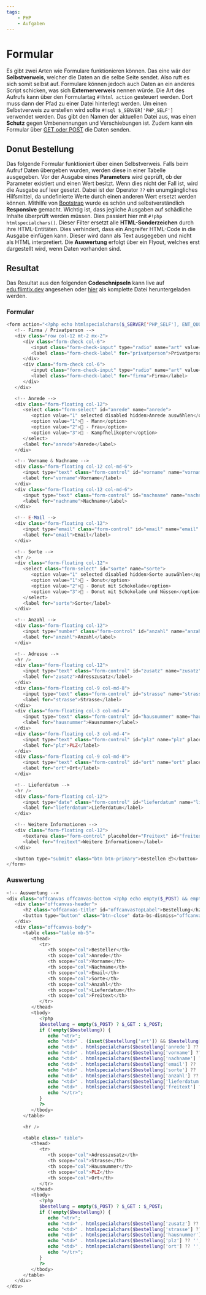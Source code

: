 ```yaml
---
tags:
    - PHP
    - Aufgaben
---
```


# Formular

Es gibt zwei Arten wie Formulare funktionieren können. Das eine wär der **Selbstverweis**, welcher die Daten an die selbe Seite sendet. Also ruft es sich somit selbst auf. Formulare können jedoch auch Daten an ein anderes Script schicken, was sich **Externerverweis** nennen würde. Die Art des Aufrufs kann über den Formulartag `#!html action` gesteuert werden. Dort muss dann der Pfad zu einer Datei hinterlegt werden. Um einen Selbstverweis zu erstellen wird sollte `#!sql $_SERVER['PHP_SELF']` verwendet werden. Das gibt den Namen der aktuellen Datei aus, was einen **Schutz** gegen Umbenennungen und Verschiebungen ist. Zudem kann ein Formular über [GET oder POST](HTTP-Parameter.md#anwendungsfälle) die Daten senden.

## Donut Bestellung

Das folgende Formular funktioniert über einen Selbstverweis. Falls beim Aufruf Daten übergeben wurden, werden diese in einer Tabelle ausgegeben. Vor der Ausgabe eines **Parameters** wird geprüft, ob der Parameter existiert und einen Wert besitzt. Wenn dies nicht der Fall ist, wird die Ausgabe auf leer gesetzt. Dabei ist der Operator `??` ein unumgängliches Hilfsmittel, da undefinierte Werte durch einen anderen Wert ersetzt werden können. Mithilfe von [Bootstrap](https://getbootstrap.com/docs/5.2/forms/form-control/) wurde es schön und selbstverständlich **Responsive** gemacht. Wichtig ist, dass jegliche Ausgaben auf schädliche Inhalte überprüft werden müssen. Dies passiert hier mit `#!php htmlspecialchars()`. Dieser Filter ersetzt alle **HTML-Sonderzeichen** durch ihre HTML-Entitäten. Dies verhindert, dass ein Angreifer HTML-Code in die Ausgabe einfügen kann. Dieser wird dann als Text ausgegeben und nicht als HTML interpretiert. Die **Auswertung** erfolgt über ein Flyout, welches erst dargestellt wird, wenn Daten vorhanden sind.

## Resultat

Das Resultat aus den folgenden **Codeschnipseln** kann live auf [edu.flimtix.dev](https://edu.flimtix.dev/M133-Aufgaben/Formular/) angesehen oder [hier](../Beispiele/Formular.php) als komplette Datei heruntergeladen werden.

### Formular

```php title="Formular"
<form action="<?php echo htmlspecialchars($_SERVER['PHP_SELF'], ENT_QUOTES, 'utf-8'); ?>" method="GET" class="row g-3">
   <!-- Firma / Privatperson -->
   <div class="row col-12 mt-2 mx-2">
      <div class="form-check col-6">
         <input class="form-check-input" type="radio" name="art" value="privatperson" id="privatperson" checked>
         <label class="form-check-label" for="privatperson">Privatperson</label>
      </div>
      <div class="form-check col-6">
         <input class="form-check-input" type="radio" name="art" value="firma" id="firma">
         <label class="form-check-label" for="firma">Firma</label>
      </div>
   </div>

   <!-- Anrede -->
   <div class="form-floating col-12">
      <select class="form-select" id="anrede" name="anrede">
         <option value="1" selected disabled hidden>Anrede auswählen</option>
         <option value="1">👦 - Mann</option>
         <option value="2">👩 - Frau</option>
         <option value="3">🚁 - Kampfhelikopter</option>
      </select>
      <label for="anrede">Anrede</label>
   </div>

   <!-- Vorname & Nachname -->
   <div class="form-floating col-12 col-md-6">
      <input type="text" class="form-control" id="vorname" name="vorname" placeholder="Vorname" required>
      <label for="vorname">Vorname</label>
   </div>
   <div class="form-floating col-12 col-md-6">
      <input type="text" class="form-control" id="nachname" name="nachname" placeholder="Nachname" required>
      <label for="nachname">Nachname</label>
   </div>

   <!-- E-Mail -->
   <div class="form-floating col-12">
      <input type="email" class="form-control" id="email" name="email" placeholder="Email" required>
      <label for="email">Email</label>
   </div>

   <!-- Sorte -->
   <hr />
   <div class="form-floating col-12">
      <select class="form-select" id="sorte" name="sorte">
         <option value="1" selected disabled hidden>Sorte auswählen</option>
         <option value="1">🍩 - Donut</option>
         <option value="2">🍩 - Donut mit Schokolade</option>
         <option value="3">🍩 - Donut mit Schokolade und Nüssen</option>
      </select>
      <label for="sorte">Sorte</label>
   </div>

   <!-- Anzahl -->
   <div class="form-floating col-12">
      <input type="number" class="form-control" id="anzahl" name="anzahl" min="1" max="500" placeholder="Anzahl" required>
      <label for="anzahl">Anzahl</label>
   </div>

   <!-- Adresse -->
   <hr />
   <div class="form-floating col-12">
      <input type="text" class="form-control" id="zusatz" name="zusatz" placeholder="Adresszusatz">
      <label for="zusatz">Adresszusatz</label>
   </div>
   <div class="form-floating col-9 col-md-8">
      <input type="text" class="form-control" id="strasse" name="strasse" placeholder="Strasse" required>
      <label for="strasse">Strasse</label>
   </div>
   <div class="form-floating col-3 col-md-4">
      <input type="text" class="form-control" id="hausnummer" name="hausnummer" placeholder="Hausnummer">
      <label for="hausnummer">Hausnummer</label>
   </div>
   <div class="form-floating col-3 col-md-4">
      <input type="text" class="form-control" id="plz" name="plz" placeholder="PLZ" required>
      <label for="plz">PLZ</label>
   </div>
   <div class="form-floating col-9 col-md-8">
      <input type="text" class="form-control" id="ort" name="ort" placeholder="Ort" required>
      <label for="ort">Ort</label>
   </div>

   <!-- Lieferdatum -->
   <hr />
   <div class="form-floating col-12">
      <input type="date" class="form-control" id="lieferdatum" name="lieferdatum" placeholder="Lieferdatum" value="<?php echo (new DateTime())->format('Y-m-d') ?>" required>
      <label for="lieferdatum">Lieferdatum</label>
   </div>

   <!-- Weitere Informationen -->
   <div class="form-floating col-12">
      <textarea class="form-control" placeholder="Freitext" id="freitext" name="freitext" style="height: 120px;" rows=" 5"></textarea>
      <label for="freitext">Weitere Informationen</label>
   </div>

   <button type="submit" class="btn btn-primary">Bestellen 📦</button>
</form>
```

### Auswertung

```php title="Auswertung"
<!-- Auswertung -->
<div class="offcanvas offcanvas-bottom <?php echo empty($_POST) && empty($_GET) ? '' : 'show'; ?>" tabindex="-1" id="uebersichtBestellung" aria-labelledby="offcanvasTopLabel">
   <div class="offcanvas-header">
      <h2 class="offcanvas-title" id="offcanvasTopLabel">Bestellung</h2>
      <button type="button" class="btn-close" data-bs-dismiss="offcanvas" aria-label="Close"></button>
   </div>
   <div class="offcanvas-body">
      <table class="table mb-5">
         <thead>
            <tr>
               <th scope="col">Besteller</th>
               <th scope="col">Anrede</th>
               <th scope="col">Vorname</th>
               <th scope="col">Nachname</th>
               <th scope="col">Email</th>
               <th scope="col">Sorte</th>
               <th scope="col">Anzahl</th>
               <th scope="col">Lieferdatum</th>
               <th scope="col">Freitext</th>
            </tr>
         </thead>
         <tbody>
            <?php
            $bestellung = empty($_POST) ? $_GET : $_POST;
            if (!empty($bestellung)) {
               echo "<tr>";
               echo "<td>" . (isset($bestellung['art']) && $bestellung['art'] == 'firma' ? 'Firma' : 'Privatperson')                 . "</td>";
               echo "<td>" . htmlspecialchars($bestellung['anrede'] ?? '', ENT_QUOTES, "utf-8")       . "</td>";
               echo "<td>" . htmlspecialchars($bestellung['vorname'] ?? '', ENT_QUOTES, "utf-8")      . "</td>";
               echo "<td>" . htmlspecialchars($bestellung['nachname'] ?? '', ENT_QUOTES, "utf-8")     . "</td>";
               echo "<td>" . htmlspecialchars($bestellung['email'] ?? '', ENT_QUOTES, "utf-8")        . "</td>";
               echo "<td>" . htmlspecialchars($bestellung['sorte'] ?? '', ENT_QUOTES, "utf-8")        . "</td>";
               echo "<td>" . htmlspecialchars($bestellung['anzahl'] ?? '', ENT_QUOTES, "utf-8")       . "</td>";
               echo "<td>" . htmlspecialchars($bestellung['lieferdatum'] ?? '', ENT_QUOTES, "utf-8")  . "</td>";
               echo "<td>" . htmlspecialchars($bestellung['freitext'] ?? '', ENT_QUOTES, "utf-8")     . "</td>";
               echo "</tr>";
            }
            ?>
         </tbody>
      </table>

      <hr />

      <table class=" table">
         <thead>
            <tr>
               <th scope="col">Adresszusatz</th>
               <th scope="col">Strasse</th>
               <th scope="col">Hausnummer</th>
               <th scope="col">PLZ</th>
               <th scope="col">Ort</th>
            </tr>
         </thead>
         <tbody>
            <?php
            $bestellung = empty($_POST) ? $_GET : $_POST;
            if (!empty($bestellung)) {
               echo "<tr>";
               echo "<td>" . htmlspecialchars($bestellung['zusatz'] ?? '', ENT_QUOTES, "utf-8")       . "</td>";
               echo "<td>" . htmlspecialchars($bestellung['strasse'] ?? '', ENT_QUOTES, "utf-8")      . "</td>";
               echo "<td>" . htmlspecialchars($bestellung['hausnummer'] ?? '', ENT_QUOTES, "utf-8")   . "</td>";
               echo "<td>" . htmlspecialchars($bestellung['plz'] ?? '', ENT_QUOTES, "utf-8")          . "</td>";
               echo "<td>" . htmlspecialchars($bestellung['ort'] ?? '', ENT_QUOTES, "utf-8")          . "</td>";
               echo "</tr>";
            }
            ?>
         </tbody>
      </table>
   </div>
</div>
```
